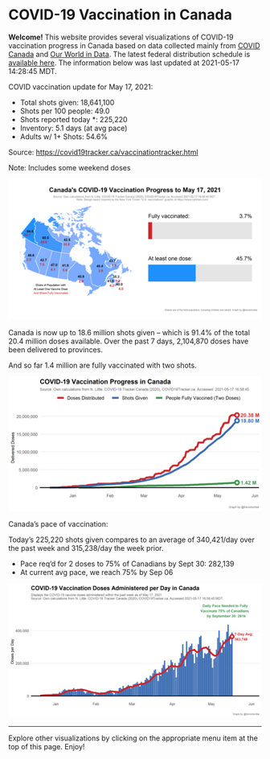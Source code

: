 COVID-19 Vaccination in Canada
==============================

**Welcome!** This website provides several visualizations of COVID-19
vaccination progress in Canada based on data collected mainly from
[COVID Canada](https://covid19tracker.ca/vaccinationtracker.html) and
[Our World in Data](https://ourworldindata.org/covid-vaccinations). The
latest federal distribution schedule is [available
here](https://www.canada.ca/en/public-health/services/diseases/2019-novel-coronavirus-infection/prevention-risks/covid-19-vaccine-treatment/vaccine-rollout.html).
The information below was last updated at 2021-05-17 14:28:45 MDT.

COVID vaccination update for May 17, 2021:

-   Total shots given: 18,641,100
-   Shots per 100 people: 49.0
-   Shots reported today \*: 225,220
-   Inventory: 5.1 days (at avg pace)
-   Adults w/ 1+ Shots: 54.6%

Source:
<a href="https://covid19tracker.ca/vaccinationtracker.html" class="uri">https://covid19tracker.ca/vaccinationtracker.html</a>

Note: Includes some weekend doses

![](Plots/plot_main.png)

Canada is now up to 18.6 million shots given – which is 91.4% of the
total 20.4 million doses available. Over the past 7 days, 2,104,870
doses have been delivered to provinces.

And so far 1.4 million are fully vaccinated with two shots.

![](Plots/plot_total.png)

Canada’s pace of vaccination:

Today’s 225,220 shots given compares to an average of 340,421/day over
the past week and 315,238/day the week prior.

-   Pace req’d for 2 doses to 75% of Canadians by Sept 30: 282,139
-   At current avg pace, we reach 75% by Sep 06

![](Plots/pace_national.png)

------------------------------------------------------------------------

Explore other visualizations by clicking on the appropriate menu item at
the top of this page. Enjoy!
